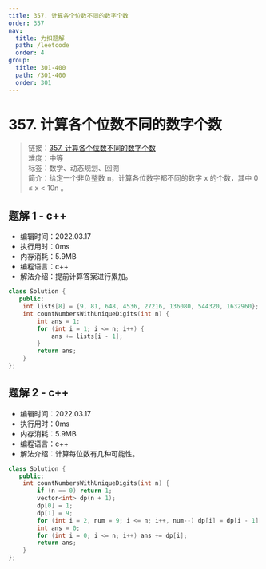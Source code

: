 ```yaml
---
title: 357. 计算各个位数不同的数字个数
order: 357
nav:
  title: 力扣题解
  path: /leetcode
  order: 4
group:
  title: 301-400
  path: /301-400
  order: 301
---
```


# 357. 计算各个位数不同的数字个数

> 链接：[357. 计算各个位数不同的数字个数](https://leetcode-cn.com/problems/count-numbers-with-unique-digits/)  
> 难度：中等  
> 标签：数学、动态规划、回溯  
> 简介：给定一个非负整数 n，计算各位数字都不同的数字 x 的个数，其中 0 ≤ x < 10n 。

## 题解 1 - c++

- 编辑时间：2022.03.17
- 执行用时：0ms
- 内存消耗：5.9MB
- 编程语言：c++
- 解法介绍：提前计算答案进行累加。

```cpp
class Solution {
   public:
    int lists[8] = {9, 81, 648, 4536, 27216, 136080, 544320, 1632960};
    int countNumbersWithUniqueDigits(int n) {
        int ans = 1;
        for (int i = 1; i <= n; i++) {
            ans += lists[i - 1];
        }
        return ans;
    }
};
```

## 题解 2 - c++

- 编辑时间：2022.03.17
- 执行用时：0ms
- 内存消耗：5.9MB
- 编程语言：c++
- 解法介绍：计算每位数有几种可能性。

```cpp
class Solution {
   public:
    int countNumbersWithUniqueDigits(int n) {
        if (n == 0) return 1;
        vector<int> dp(n + 1);
        dp[0] = 1;
        dp[1] = 9;
        for (int i = 2, num = 9; i <= n; i++, num--) dp[i] = dp[i - 1] * num;
        int ans = 0;
        for (int i = 0; i <= n; i++) ans += dp[i];
        return ans;
    }
};
```
